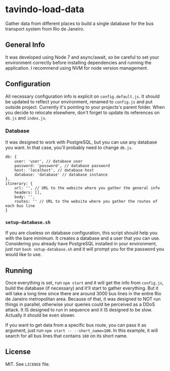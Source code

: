 # tavindo-load-data

Gather data from different places to build a single database for the bus transport system from Rio de Janeiro.

## General Info

It was developed using Node 7 and async/await, so be careful to set your environment correctly before installing dependencies and running the application. I recommend using NVM for node version management.

## Configuration

All necessary configuration info is explicit on `config.default.js`. It should be updated to reflect your environment, renamed to `config.js` and put outside project. Currently it's pointing to your projects's parent folder. When you decide to relocate elsewhere, don't forget to update its references on `db.js` and `index.js`.

### Database

It was designed to work with PostgreSQL, but you can use any database you want. In that case, you'll probably need to change `db.js`.

```
db: {
    user: 'user', // database user
    password: 'password', // database password
    host: 'localhost', // database host
    database: 'database' // database instance
},
itinerary: {
    url: '', // URL to the website where you gather the general info
    headers: [],
    body: '',
    routes: '' // URL to the website where you gather the routes of each bus line
}
```

### `setup-database.sh`

If you are clueless on database configuration, this script should help you with the bare minimum. It creates a database and a user that you can use. Considering you already have PostgreSQL installed in your environment, just run `bash setup-database.sh` and it will prompt you for the password you would like to use.

## Running

Once everything is set, run `npm start` and it will get the info from `config.js`, build the database (if necessary) and it'll start to gather everything. But it will take a long time since there are around 3000 bus lines in the entire Rio de Janeiro metropolitan area. Because of that, it was designed to NOT run things in parallel, otherwise your queries could be perceived as a DDoS attack. It IS designed to run in sequence and it IS designed to be slow. Actually it should be even slower.

If you want to get data from a specific bus route, you can pass it as argument, just run `npm start -- --short_name=100`. In this example, it will search for all bus lines that contains `100` on its short name.

## License

MIT. See `LICENSE` file.